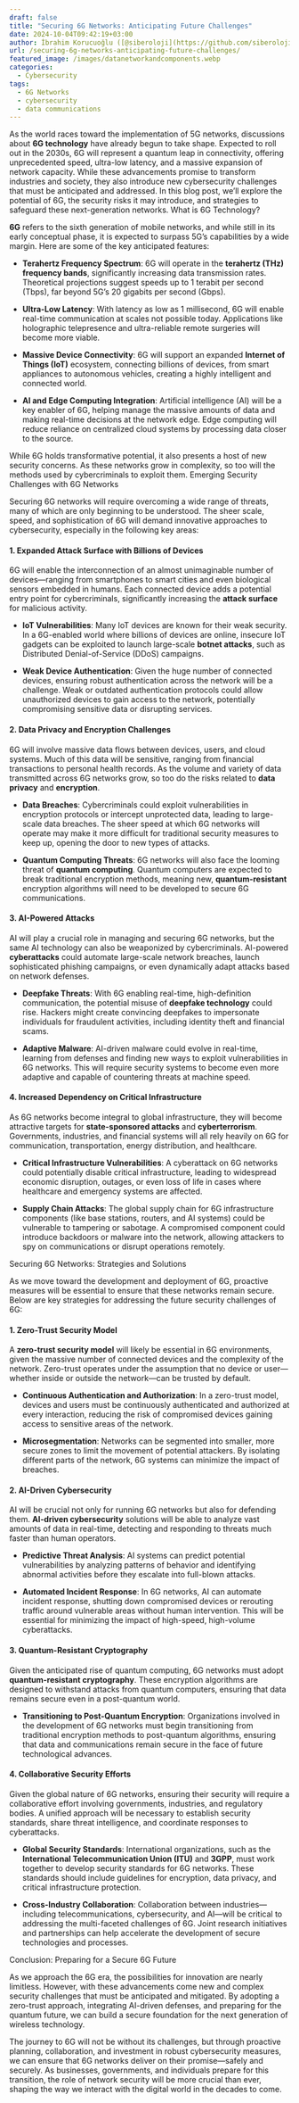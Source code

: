 ```yaml
---
draft: false
title: "Securing 6G Networks: Anticipating Future Challenges"
date: 2024-10-04T09:42:19+03:00
author: İbrahim Korucuoğlu ([@siberoloji](https://github.com/siberoloji))
url: /securing-6g-networks-anticipating-future-challenges/
featured_image: /images/datanetworkandcomponents.webp
categories:
  - Cybersecurity
tags:
  - 6G Networks
  - cybersecurity
  - data communications
---
```



As the world races toward the implementation of 5G networks, discussions about **6G technology** have already begun to take shape. Expected to roll out in the 2030s, 6G will represent a quantum leap in connectivity, offering unprecedented speed, ultra-low latency, and a massive expansion of network capacity. While these advancements promise to transform industries and society, they also introduce new cybersecurity challenges that must be anticipated and addressed. In this blog post, we’ll explore the potential of 6G, the security risks it may introduce, and strategies to safeguard these next-generation networks.
What is 6G Technology?



**6G** refers to the sixth generation of mobile networks, and while still in its early conceptual phase, it is expected to surpass 5G’s capabilities by a wide margin. Here are some of the key anticipated features:


* **Terahertz Frequency Spectrum**: 6G will operate in the **terahertz (THz) frequency bands**, significantly increasing data transmission rates. Theoretical projections suggest speeds up to 1 terabit per second (Tbps), far beyond 5G’s 20 gigabits per second (Gbps).

* **Ultra-Low Latency**: With latency as low as 1 millisecond, 6G will enable real-time communication at scales not possible today. Applications like holographic telepresence and ultra-reliable remote surgeries will become more viable.

* **Massive Device Connectivity**: 6G will support an expanded **Internet of Things (IoT)** ecosystem, connecting billions of devices, from smart appliances to autonomous vehicles, creating a highly intelligent and connected world.

* **AI and Edge Computing Integration**: Artificial intelligence (AI) will be a key enabler of 6G, helping manage the massive amounts of data and making real-time decisions at the network edge. Edge computing will reduce reliance on centralized cloud systems by processing data closer to the source.




While 6G holds transformative potential, it also presents a host of new security concerns. As these networks grow in complexity, so too will the methods used by cybercriminals to exploit them.
Emerging Security Challenges with 6G Networks



Securing 6G networks will require overcoming a wide range of threats, many of which are only beginning to be understood. The sheer scale, speed, and sophistication of 6G will demand innovative approaches to cybersecurity, especially in the following key areas:


#### 1. **Expanded Attack Surface with Billions of Devices**



6G will enable the interconnection of an almost unimaginable number of devices—ranging from smartphones to smart cities and even biological sensors embedded in humans. Each connected device adds a potential entry point for cybercriminals, significantly increasing the **attack surface** for malicious activity.


* **IoT Vulnerabilities**: Many IoT devices are known for their weak security. In a 6G-enabled world where billions of devices are online, insecure IoT gadgets can be exploited to launch large-scale **botnet attacks**, such as Distributed Denial-of-Service (DDoS) campaigns.

* **Weak Device Authentication**: Given the huge number of connected devices, ensuring robust authentication across the network will be a challenge. Weak or outdated authentication protocols could allow unauthorized devices to gain access to the network, potentially compromising sensitive data or disrupting services.



#### 2. **Data Privacy and Encryption Challenges**



6G will involve massive data flows between devices, users, and cloud systems. Much of this data will be sensitive, ranging from financial transactions to personal health records. As the volume and variety of data transmitted across 6G networks grow, so too do the risks related to **data privacy** and **encryption**.


* **Data Breaches**: Cybercriminals could exploit vulnerabilities in encryption protocols or intercept unprotected data, leading to large-scale data breaches. The sheer speed at which 6G networks will operate may make it more difficult for traditional security measures to keep up, opening the door to new types of attacks.

* **Quantum Computing Threats**: 6G networks will also face the looming threat of **quantum computing**. Quantum computers are expected to break traditional encryption methods, meaning new, **quantum-resistant** encryption algorithms will need to be developed to secure 6G communications.



#### 3. **AI-Powered Attacks**



AI will play a crucial role in managing and securing 6G networks, but the same AI technology can also be weaponized by cybercriminals. AI-powered **cyberattacks** could automate large-scale network breaches, launch sophisticated phishing campaigns, or even dynamically adapt attacks based on network defenses.


* **Deepfake Threats**: With 6G enabling real-time, high-definition communication, the potential misuse of **deepfake technology** could rise. Hackers might create convincing deepfakes to impersonate individuals for fraudulent activities, including identity theft and financial scams.

* **Adaptive Malware**: AI-driven malware could evolve in real-time, learning from defenses and finding new ways to exploit vulnerabilities in 6G networks. This will require security systems to become even more adaptive and capable of countering threats at machine speed.



#### 4. **Increased Dependency on Critical Infrastructure**



As 6G networks become integral to global infrastructure, they will become attractive targets for **state-sponsored attacks** and **cyberterrorism**. Governments, industries, and financial systems will all rely heavily on 6G for communication, transportation, energy distribution, and healthcare.


* **Critical Infrastructure Vulnerabilities**: A cyberattack on 6G networks could potentially disable critical infrastructure, leading to widespread economic disruption, outages, or even loss of life in cases where healthcare and emergency systems are affected.

* **Supply Chain Attacks**: The global supply chain for 6G infrastructure components (like base stations, routers, and AI systems) could be vulnerable to tampering or sabotage. A compromised component could introduce backdoors or malware into the network, allowing attackers to spy on communications or disrupt operations remotely.

Securing 6G Networks: Strategies and Solutions



As we move toward the development and deployment of 6G, proactive measures will be essential to ensure that these networks remain secure. Below are key strategies for addressing the future security challenges of 6G:


#### 1. **Zero-Trust Security Model**



A **zero-trust security model** will likely be essential in 6G environments, given the massive number of connected devices and the complexity of the network. Zero-trust operates under the assumption that no device or user—whether inside or outside the network—can be trusted by default.


* **Continuous Authentication and Authorization**: In a zero-trust model, devices and users must be continuously authenticated and authorized at every interaction, reducing the risk of compromised devices gaining access to sensitive areas of the network.

* **Microsegmentation**: Networks can be segmented into smaller, more secure zones to limit the movement of potential attackers. By isolating different parts of the network, 6G systems can minimize the impact of breaches.



#### 2. **AI-Driven Cybersecurity**



AI will be crucial not only for running 6G networks but also for defending them. **AI-driven cybersecurity** solutions will be able to analyze vast amounts of data in real-time, detecting and responding to threats much faster than human operators.


* **Predictive Threat Analysis**: AI systems can predict potential vulnerabilities by analyzing patterns of behavior and identifying abnormal activities before they escalate into full-blown attacks.

* **Automated Incident Response**: In 6G networks, AI can automate incident response, shutting down compromised devices or rerouting traffic around vulnerable areas without human intervention. This will be essential for minimizing the impact of high-speed, high-volume cyberattacks.



#### 3. **Quantum-Resistant Cryptography**



Given the anticipated rise of quantum computing, 6G networks must adopt **quantum-resistant cryptography**. These encryption algorithms are designed to withstand attacks from quantum computers, ensuring that data remains secure even in a post-quantum world.


* **Transitioning to Post-Quantum Encryption**: Organizations involved in the development of 6G networks must begin transitioning from traditional encryption methods to post-quantum algorithms, ensuring that data and communications remain secure in the face of future technological advances.



#### 4. **Collaborative Security Efforts**



Given the global nature of 6G networks, ensuring their security will require a collaborative effort involving governments, industries, and regulatory bodies. A unified approach will be necessary to establish security standards, share threat intelligence, and coordinate responses to cyberattacks.


* **Global Security Standards**: International organizations, such as the **International Telecommunication Union (ITU)** and **3GPP**, must work together to develop security standards for 6G networks. These standards should include guidelines for encryption, data privacy, and critical infrastructure protection.

* **Cross-Industry Collaboration**: Collaboration between industries—including telecommunications, cybersecurity, and AI—will be critical to addressing the multi-faceted challenges of 6G. Joint research initiatives and partnerships can help accelerate the development of secure technologies and processes.

Conclusion: Preparing for a Secure 6G Future



As we approach the 6G era, the possibilities for innovation are nearly limitless. However, with these advancements come new and complex security challenges that must be anticipated and mitigated. By adopting a zero-trust approach, integrating AI-driven defenses, and preparing for the quantum future, we can build a secure foundation for the next generation of wireless technology.



The journey to 6G will not be without its challenges, but through proactive planning, collaboration, and investment in robust cybersecurity measures, we can ensure that 6G networks deliver on their promise—safely and securely. As businesses, governments, and individuals prepare for this transition, the role of network security will be more crucial than ever, shaping the way we interact with the digital world in the decades to come.
